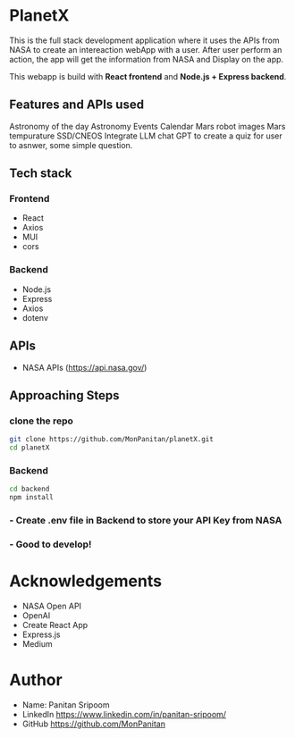 # PlanetX

This is the full stack development application where it uses the APIs from NASA to create an intereaction webApp with a user.
After user perform an action, the app will get the information from NASA and Display on the app.

This webapp is build with **React frontend** and **Node.js + Express backend**.

## Features and APIs used
Astronomy of the day
Astronomy Events Calendar
Mars robot images
Mars tempurature
SSD/CNEOS
Integrate LLM chat GPT to create a quiz for user to asnwer, some simple question.

## Tech stack
### Frontend
 - React
 - Axios
 - MUI
 - cors

### Backend
 - Node.js
 - Express
 - Axios
 - dotenv

## APIs
 - NASA APIs (https://api.nasa.gov/)

## Approaching Steps

### clone the repo
```bash
git clone https://github.com/MonPanitan/planetX.git
cd planetX
```
### Backend
```bash
cd backend
npm install
```
###  - Create .env file in Backend to store your API Key from NASA
###  - Good to develop!

# Acknowledgements
 - NASA Open API
 - OpenAI
 - Create React App
 - Express.js
 - Medium
# Author
 - Name: Panitan Sripoom
 - LinkedIn https://www.linkedin.com/in/panitan-sripoom/
 - GitHub https://github.com/MonPanitan


